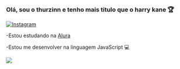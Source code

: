 ### Olá, sou o thurzinn e tenho mais titulo que o harry kane 🏆
[![Instagram](https://img.shields.io/badge/Instagram-E4405F?style=for-the-badge&logo=instagram&logoColor=white
)](https://instagram.com/arthur_quinholi)

-Estou estudando na [Alura](https://www.alura.com.br)

-Estou me desenvolver na linguagem JavaScript 💻

![](https://media.tenor.com/AYsPR1PoZE0AAAAM/play-sports-premier-league.gif)


